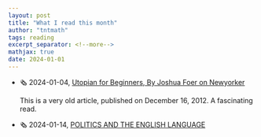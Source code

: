 ```yaml
---
layout: post
title: "What I read this month"
author: "tntmath"
tags: reading
excerpt_separator: <!--more-->
mathjax: true
date: 2024-01-01
---
```


- 🗞️ 2024-01-04, [Utopian for Beginners, By Joshua Foer on Newyorker](https://www.newyorker.com/magazine/2012/12/24/utopian-for-beginners) 
 
    This is a very old article, published on December 16, 2012. A fascinating read.

- 🗞️ 2024-01-14, [POLITICS AND THE ENGLISH LANGUAGE](https://www.orwellfoundation.com/the-orwell-foundation/orwell/essays-and-other-works/politics-and-the-english-language/)